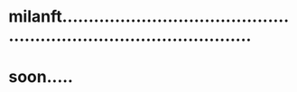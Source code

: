 # milanft.........................................................................................
# soon.....
